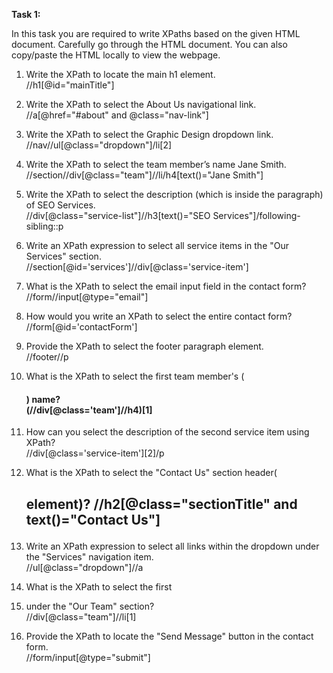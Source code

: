 **Task 1:**  

In this task you are required to write XPaths based on the given HTML document. Carefully go through the HTML document. You can also copy/paste the HTML locally to view the webpage. 

1. Write the XPath to locate the main h1 element.  
  //h1[@id="mainTitle"]

2. Write the XPath to select the About Us navigational link.  
  //a[@href="#about" and @class="nav-link"] 

3. Write the XPath to select the Graphic Design dropdown link.  
  //nav//ul[@class="dropdown"]/li[2]

4. Write the XPath to select the team member’s name Jane Smith.  
  //section//div[@class="team"]//li/h4[text()="Jane Smith"]

5. Write the XPath to select the description (which is inside the paragraph) of SEO Services.   
  //div[@class="service-list"]//h3[text()="SEO Services"]/following-sibling::p

6. Write an XPath expression to select all service items in the "Our Services" section.  
  //section[@id='services']//div[@class='service-item']

7. What is the XPath to select the email input field in the contact form?  
  //form//input[@type="email"]

8. How would you write an XPath to select the entire contact form?  
   //form[@id='contactForm']

9. Provide the XPath to select the footer paragraph element.  
  //footer//p

10. What is the XPath to select the first team member's (<h4>) name?  
  (//div[@class='team']//h4)[1]

11. How can you select the description of the second service item using XPath?  
  //div[@class='service-item'][2]/p

12. What is the XPath to select the "Contact Us" section header(<h2> element)?
  //h2[@class="sectionTitle" and text()="Contact Us"]

13. Write an XPath expression to select all links within the dropdown under the "Services" navigation item.  
  //ul[@class="dropdown"]//a

14. What is the XPath to select the first <li> under the "Our Team" section?  
  //div[@class="team"]//li[1]

15. Provide the XPath to locate the "Send Message" button in the contact form.  
  //form/input[@type="submit"]